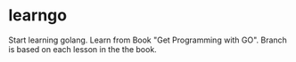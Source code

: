 # learngo
Start learning golang.
Learn from Book "Get Programming with GO".
Branch is based on each lesson in the the book.
